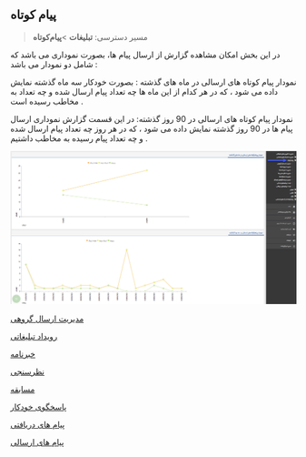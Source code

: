﻿## پیام کوتاه

> مسیر دسترسی:  **تبلیغات** >**پیام‌کوتاه** 

در این بخش امکان مشاهده گزارش از ارسال پیام ها، بصورت نموداری می باشد که شامل دو نمودار می باشد :

نمودار پیام کوتاه های ارسالی در ماه های گذشته :  بصورت خودکار سه ماه گذشته نمایش داده می شود ، که در هر کدام از این ماه ها چه تعداد پیام ارسال شده و چه تعداد به مخاطب رسیده است .  

 

نمودار پیام کوتاه های ارسالی در 90 روز گذشته:  در این قسمت گزارش نموداری ارسال پیام ها در 90 روز گذشته نمایش داده می شود ، که در هر روز چه تعداد پیام ارسال شده و چه تعداد پیام رسیده به مخاطب داشتیم . 

![](advertising-sms.png)


<a href="send-group%2Fsend-group.md" target="_blank">مدیریت ارسال گروهی</a>

 <a href="Advertising-event%2Fadvertising-event.md" target="_blank">رویداد تبلیغاتی</a>
   
 <a href="Newsletters%2Fnewsletters.md" target="_blank">خبرنامه</a>
     
<a href="survey%2Fsurvery.md" target="_blank">نظرسنجی</a>

<a href="Competition%2Fcompertition.md" target="_blank">مسابقه</a>
     
<a href="Autoresponder%2Fautoresponder.md" target="_blank">پاسخگوی خودکار</a>
    
<a href="resive-list%2Fresive-list.md" target="_blank">پیام های دریافتی</a>
  
<a href="Send-ist%2FSend%20list.md" target="_blank">پیام های ارسالی</a>


